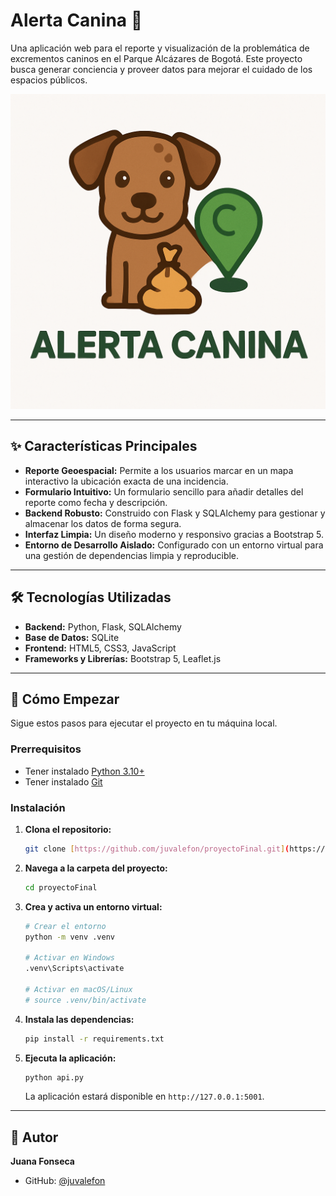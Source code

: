 # Alerta Canina 🐾

Una aplicación web para el reporte y visualización de la problemática de excrementos caninos en el Parque Alcázares de Bogotá. Este proyecto busca generar conciencia y proveer datos para mejorar el cuidado de los espacios públicos.

![Screenshot de Alerta Canina](./docs/logo_copy.png)

---

## ✨ Características Principales

* **Reporte Geoespacial:** Permite a los usuarios marcar en un mapa interactivo la ubicación exacta de una incidencia.
* **Formulario Intuitivo:** Un formulario sencillo para añadir detalles del reporte como fecha y descripción.
* **Backend Robusto:** Construido con Flask y SQLAlchemy para gestionar y almacenar los datos de forma segura.
* **Interfaz Limpia:** Un diseño moderno y responsivo gracias a Bootstrap 5.
* **Entorno de Desarrollo Aislado:** Configurado con un entorno virtual para una gestión de dependencias limpia y reproducible.

---

## 🛠️ Tecnologías Utilizadas

* **Backend:** Python, Flask, SQLAlchemy
* **Base de Datos:** SQLite
* **Frontend:** HTML5, CSS3, JavaScript
* **Frameworks y Librerías:** Bootstrap 5, Leaflet.js

---

## 🚀 Cómo Empezar

Sigue estos pasos para ejecutar el proyecto en tu máquina local.

### Prerrequisitos

* Tener instalado [Python 3.10+](https://www.python.org/downloads/)
* Tener instalado [Git](https://git-scm.com/downloads/)

### Instalación

1.  **Clona el repositorio:**
    ```bash
    git clone [https://github.com/juvalefon/proyectoFinal.git](https://github.com/juvalefon/proyectoFinal.git)
    ```

2.  **Navega a la carpeta del proyecto:**
    ```bash
    cd proyectoFinal
    ```

3.  **Crea y activa un entorno virtual:**
    ```bash
    # Crear el entorno
    python -m venv .venv

    # Activar en Windows
    .venv\Scripts\activate

    # Activar en macOS/Linux
    # source .venv/bin/activate
    ```

4.  **Instala las dependencias:**
    ```bash
    pip install -r requirements.txt
    ```

5.  **Ejecuta la aplicación:**
    ```bash
    python api.py
    ```
    La aplicación estará disponible en `http://127.0.0.1:5001`.

---

## 👤 Autor

**Juana Fonseca**

* GitHub: [@juvalefon](https://github.com/juvalefon)